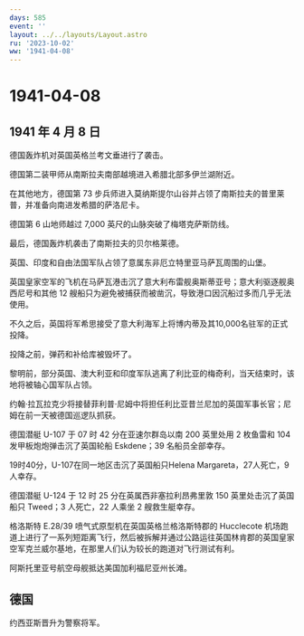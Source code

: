 ```yaml
---
days: 585
event: ''
layout: ../../layouts/Layout.astro
ru: '2023-10-02'
ww: '1941-04-08'
---
```


# 1941-04-08

## 1941 年 4 月 8 日

德国轰炸机对英国英格兰考文垂进行了袭击。

德国第二装甲师从南斯拉夫南部越境进入希腊北部多伊兰湖附近。

在其他地方，德国第 73
步兵师进入莫纳斯提尔山谷并占领了南斯拉夫的普里莱普，并准备向南进发希腊的萨洛尼卡。

德国第 6 山地师越过 7,000 英尺的山脉突破了梅塔克萨斯防线。

最后，德国轰炸机袭击了南斯拉夫的贝尔格莱德。

英国、印度和自由法国军队占领了意属东非厄立特里亚马萨瓦周围的山堡。

英国皇家空军的飞机在马萨瓦港击沉了意大利布雷舰奥斯蒂亚号；意大利驱逐舰奥西尼号和其他
12 艘船只为避免被捕获而被凿沉，导致港口因沉船过多而几乎无法使用。

不久之后，英国将军希思接受了意大利海军上将博内蒂及其10,000名驻军的正式投降。

投降之前，弹药和补给库被毁坏了。

黎明前，部分英国、澳大利亚和印度军队逃离了利比亚的梅奇利，当天结束时，该地将被轴心国军队占领。

约翰·拉瓦拉克少将接替菲利普·尼姆中将担任利比亚昔兰尼加的英国军事长官；尼姆在前一天被德国巡逻队抓获。

德国潜艇 U-107 于 07 时 42 分在亚速尔群岛以南 200 英里处用 2 枚鱼雷和
104 发甲板炮炮弹击沉了英国轮船 Eskdene；39 名船员全部幸存。

19时40分，U-107在同一地区击沉了英国船只Helena
Margareta，27人死亡，9人幸存。

德国潜艇 U-124 于 12 时 25 分在英属西非塞拉利昂弗里敦 150
英里处击沉了英国船只 Tweed；3 人死亡，22 人乘坐 2 艘救生艇幸存。

格洛斯特 E.28/39 喷气式原型机在英国英格兰格洛斯特郡的 Hucclecote
机场跑道上进行了一系列短距离飞行，然后被拆解并通过公路运往英国林肯郡的英国皇家空军克兰威尔基地，在那里人们认为较长的跑道对飞行测试有利。

阿斯托里亚号航空母舰抵达美国加利福尼亚州长滩。

## 德国

约西亚斯晋升为警察将军。